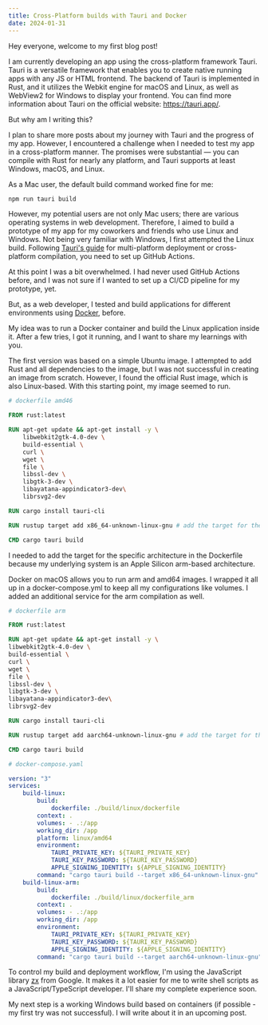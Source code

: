 ```yaml
---
title: Cross-Platform builds with Tauri and Docker
date: 2024-01-31
---
```


Hey everyone, welcome to my first blog post!

I am currently developing an app using the cross-platform framework Tauri. Tauri is a versatile framework that enables you to create native running apps with any JS or HTML frontend. The backend of Tauri is implemented in Rust, and it utilizes the Webkit engine for macOS and Linux, as well as WebView2 for Windows to display your frontend. You can find more information about Tauri on the official website: https://tauri.app/.

But why am I writing this?

I plan to share more posts about my journey with Tauri and the progress of my app. However, I encountered a challenge when I needed to test my app in a cross-platform manner. The promises were substantial — you can compile with Rust for nearly any platform, and Tauri supports at least Windows, macOS, and Linux.

As a Mac user, the default build command worked fine for me:

```bash
npm run tauri build
```

However, my potential users are not only Mac users; there are various operating systems in web development. Therefore, I aimed to build a prototype of my app for my coworkers and friends who use Linux and Windows. Not being very familiar with Windows, I first attempted the Linux build. Following [Tauri's guide](https://tauri.app/v1/guides/building/cross-platform) for multi-platform deployment or cross-platform compilation, you need to set up GitHub Actions.

At this point I was a bit overwhelmed. I had never used GitHub Actions before, and I was not sure if I wanted to set up a CI/CD pipeline for my prototype, yet.

But, as a web developer, I tested and build applications for different environments using [Docker](https://docs.docker.com), before.

My idea was to run a Docker container and build the Linux application inside it. After a few tries, I got it running, and I want to share my learnings with you.

The first version was based on a simple Ubuntu image. I attempted to add Rust and all dependencies to the image, but I was not successful in creating an image from scratch. However, I found the official Rust image, which is also Linux-based. With this starting point, my image seemed to run.

```dockerfile
# dockerfile amd46

FROM rust:latest

RUN apt-get update && apt-get install -y \
    libwebkit2gtk-4.0-dev \
    build-essential \
    curl \
    wget \
    file \
    libssl-dev \
    libgtk-3-dev \
    libayatana-appindicator3-dev\
    librsvg2-dev

RUN cargo install tauri-cli

RUN rustup target add x86_64-unknown-linux-gnu # add the target for the specific architecture

CMD cargo tauri build
```

I needed to add the target for the specific architecture in the Dockerfile because my underlying system is an Apple Silicon arm-based architecture.

Docker on macOS allows you to run arm and amd64 images. I wrapped it all up in a docker-compose.yml to keep all my configurations like volumes. I added an additional service for the arm compilation as well.

```dockerfile
# dockerfile arm

FROM rust:latest

RUN apt-get update && apt-get install -y \
libwebkit2gtk-4.0-dev \
build-essential \
curl \
wget \
file \
libssl-dev \
libgtk-3-dev \
libayatana-appindicator3-dev\
librsvg2-dev

RUN cargo install tauri-cli

RUN rustup target add aarch64-unknown-linux-gnu # add the target for the specific architecture

CMD cargo tauri build
```

```yaml
# docker-compose.yaml

version: "3"
services:
    build-linux:
        build:
            dockerfile: ./build/linux/dockerfile
        context: .
        volumes: - .:/app
        working_dir: /app
        platform: linux/amd64
        environment:
            TAURI_PRIVATE_KEY: ${TAURI_PRIVATE_KEY}
            TAURI_KEY_PASSWORD: ${TAURI_KEY_PASSWORD}
            APPLE_SIGNING_IDENTITY: ${APPLE_SIGNING_IDENTITY}
        command: "cargo tauri build --target x86_64-unknown-linux-gnu"
    build-linux-arm:
        build:
            dockerfile: ./build/linux/dockerfile_arm
        context: .
        volumes: - .:/app
        working_dir: /app
        environment:
            TAURI_PRIVATE_KEY: ${TAURI_PRIVATE_KEY}
            TAURI_KEY_PASSWORD: ${TAURI_KEY_PASSWORD}
            APPLE_SIGNING_IDENTITY: ${APPLE_SIGNING_IDENTITY}
        command: "cargo tauri build --target aarch64-unknown-linux-gnu"
```

To control my build and deployment workflow, I'm using the JavaScript library [zx](https://google.github.io/zx/) from Google. It makes it a lot easier for me to write shell scripts as a JavaScript/TypeScript developer. I'll share my complete experience soon.

My next step is a working Windows build based on containers (if possible - my first try was not successful). I will write about it in an upcoming post.
